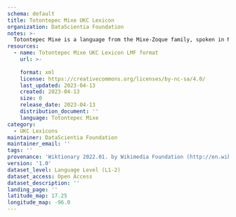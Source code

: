 ```yaml
---
schema: default
title: Totontepec Mixe UKC Lexicon
organization: DataScientia Foundation
notes: >-
  Totontepec Mixe is a language from the Mixe-Zoque family, spoken in North America. The UKC Lexicon of Totontepec Mixe is represented as a lexico-semantic network. It consists of words, word senses, synsets, as well as sense-level and synset-level relationships.
resources:
  - name: Totontepec Mixe UKC Lexicon LMF format
    url: >-
      
    format: xml
    license: https://creativecommons.org/licenses/by-nc-sa/4.0/
    last_updated: 2023-04-13
    created: 2023-04-13
    size: 0
    release_date: 2023-04-13
    distribution_document: ''
    language: Totontepec Mixe
category:
  - UKC Lexicons
maintainer: DataScientia Foundation
maintainer_email: ''
tags: ''
provenance: 'Wiktionary 2022.01. by Wikimedia Foundation (http://en.wiktionary.org); Princeton WordNet 2.1 by Princeton University (https://wordnet.princeton.edu)'
version: '1.0'
dataset_level: Language Level (L1-2)
dataset_access: Open Access
dataset_description: ''
landing_page: ''
latitude_map: 17.25
longitude_map: -96.0
---
```

